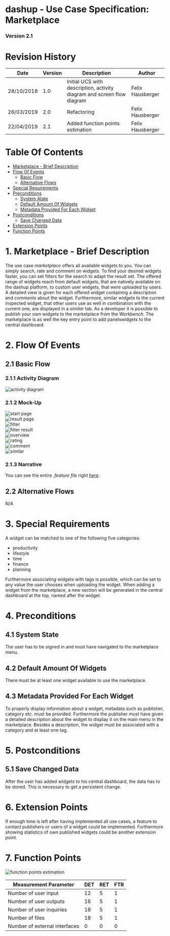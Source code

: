 dashup - Use Case Specification: Marketplace
============================================
### Version 2.1

# Revision History

| Date       | Version | Description                                                            | Author           |
|------------|---------|------------------------------------------------------------------------|------------------|
| 28/10/2018 | 1.0     | Initial UCS with description, activity diagram and screen flow diagram | Felix Hausberger |
| 26/03/2019 | 2.0     | Refactoring                                                            | Felix Hausberger |
| 22/04/2019 | 2.1     | Added function points estimation                                       | Felix Hausberger |

# Table Of Contents

- [Marketplace - Brief Description](#1-marketplace---brief-description) 
- [Flow Of Events](#2-flow-of-events)
    - [Basic Flow](#21-basic-flow)  
    - [Alternative Flows](#22-alternative-flows)
- [Special Requirements](#3-special-requirements)
- [Preconditions](#4-preconditions)
    - [System Atate](#41-system-state)
    - [Default Amount Of Widgets](#42-default-amount-of-widgets)
    - [Metadata Provided For Each Widget](#43-metadata-provided-for-each-widget)
- [Postconditions](#5-postconditions)
    - [Save Changed Data](#51-save-changed-data)
- [Extension Points](#6-extension-points)
- [Function Points](#7-function-points)
   
# 1. Marketplace - Brief Description
The use case _marketplace_ offers all available widgets to you. You can simply search, rate and comment on widgets. To 
find your desired widgets faster, you can set filters for the search to adapt the result set. The offered range of 
widgets reach from default widgets, that are natively available on the dashup platform, to custom user widgets, that 
were uploaded by users. A detailed view is given for each offered widget containing a description and comments about the 
widget. Furthermore, similar widgets to the current inspected widget, that other users use as well in combination with 
the current one, are displayed in a <i>similar</i> tab. As a developer it is possible to publish your own widgets to 
the marketplace from the <i>Workbench</i>. The marketplace is as well the key entry point to add panelswidgets to the central 
dashboard.

# 2. Flow Of Events

## 2.1 Basic Flow

### 2.1.1 Activity Diagram
<img src="./activity_diagrams/marketplace.png" alt="activity diagram" />

### 2.1.2 Mock-Up
<img src="./mockups/start_page.png" alt="start page" />
<br />
<img src="./mockups/result_page.png" alt="result page" />
<br />
<img src="./mockups/filter.png" alt="filter" />
<br />
<img src="./mockups/filter_result.png" alt="filter result" />
<br />
<img src="./mockups/overview.png" alt="overview" />
<br />
<img src="./mockups/rating.png" alt="rating" />
<br />
<img src="./mockups/comment.png" alt="comment" />
<br />
<img src="./mockups/similar.png" alt="similar" />

### 2.1.3 Narrative

You can see the entire _.feature file_ right <a href="./marketplace.feature">here</a>.

## 2.2 Alternative Flows
N/A

# 3. Special Requirements
A widget can be matched to one of the following five categories:

- productivity
- lifestyle
- time
- finance
- planning

Furthermore associating widgets with tags is possible, which can be set to any value the user chooses when uploading the 
widget. When adding a widget from the marketplace, a new section will be generated in the central dashboard at the top, 
named after the widget.

# 4. Preconditions

## 4.1 System State
The user has to be signed in and must have navigated to the marketplace menu.

## 4.2 Default Amount Of Widgets
There must be at least one widget available to use the marketplace.

## 4.3 Metadata Provided For Each Widget
To properly display information about a widget, metadata such as publisher, category etc. must be provided. Furthermore 
the publisher must have given a detailed description about the widget to display it on the main menu in the marketplace. 
Besides a description, the widget must be associated with a category and at least one tag.

# 5. Postconditions

## 5.1 Save Changed Data
After the user has added widgets to his central dashboard, the data has to be stored. This is necessary to get a 
persistent change.

# 6. Extension Points
If enough time is left after having implemented all use cases, a feature to contact publishers or users of a widget 
could be implemented. Furthermore showing statistics of own published widgets could be another extension point.

# 7. Function Points

<img src="./function_points/marketplace.png" alt="function points estimation" />
<br />

| Measurement Parameter         | DET | RET | FTR |
|-------------------------------|-----|-----|-----|
| Number of user input          | 12  | 5   | 1   |
| Number of user outputs        | 16  | 5   | 1   |
| Number of user inquiries      | 18  | 5   | 1   |
| Number of files               | 18  | 5   | 1   |
| Number of external interfaces | 0   | 0   | 0   |